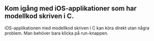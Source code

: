 
## Kom igång med iOS-applikationer som har modellkod skriven i C.
iOS-applikationen med modellkod skriven i C kan köra direkt utan några problem. Man behöver bara klicka på run-knappen.
